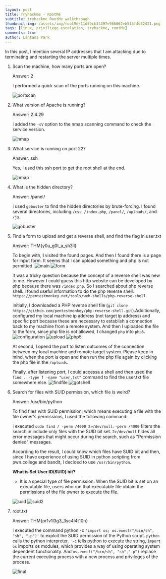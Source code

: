 ```yaml
---
layout: post
title: Tryhackme - RootMe
subtitle: tryhackme RootMe walkthrough
thumbnail-img: /assets/img/rootMe/11d59cb34397e986062eb515f4d32421.png
tags: [linux, priviliege escalation, tryhackme, rootMe]
comments: true
author: Lantana Park
---
```


In this post, I mention several IP addresses that I am attacking due to terminating and restarting the server multiple times.

1. Scan the machine, how many ports are open?

   Answer: 2

   I performed a quick scan of the ports running on this machine.

   ![portscan](/assets/img/rootMe/Screenshot%202024-03-19%20at%2009.18.42.png)

2. What version of Apache is running?

   Answer: 2.4.29

   I added the `-sV` option to the nmap scanning command to check the service version.

   ![nmap](/assets/img/rootMe/Screenshot%202024-03-19%20at%2013.50.22.png)

3. What service is running on port 22?

   Answer: ssh

   Yes, I used this ssh port to get the root shell at the end.

   ![nmap](/assets/img/rootMe/Screenshot%202024-03-19%20at%2013.50.22.png)

4. What is the hidden directory?

   Answer: /panel/

   I used `gobuster` to find the hidden directories by brute-forcing. I found several directories, including `/css`, `/index.php`, `/panel/`, `/uploads/`, and `/js`.

   ![gobuster](/assets/img/rootMe/Screenshot%202024-03-19%20at%2009.18.42.png)

5. Find a form to upload and get a reverse shell, and find the flag in user.txt

   Answer: THM{y0u_g0t_a_sh3ll}

   To begin with, I visited the found pages. And then I found there is a page for input form. It seems that I can upload something and php is not permitted.
   ![main](/assets/img/rootMe/Screenshot%202024-03-19%20at%2010.59.47.png)
   ![form](/assets/img/rootMe/Screenshot%202024-03-19%20at%2009.47.22.png)

   It was a tricky question because the concept of a reverse shell was new to me. However I could guess this http website can be developed by php because there was `/index.php`. So I searched about php reverse shell. I found useful information to do the php reverse shell. `https://pentestmonkey.net/tools/web-shells/php-reverse-shell`

   Initially, I downloaded a PHP reverse shell file (`git clone https://github.com/pentestmonkey/php-reverse-shell.git`).Additionally, configured my local machine ip address (not target ip address) and specific port because these are necessary to establish a connection back to my machine from a remote system. And then I uploaded the file to the form, since php file is not allowed, I changed `php` into `php5`.
   ![configuration](/assets/img/rootMe/Untitled%20design.png)
   ![upload](/assets/img/rootMe/Screenshot%202024-03-19%20at%2009.49.02.png)
   ![php5](/assets/img/rootMe/Screenshot%202024-03-19%20at%2010.57.04.png)

   At second, I opend the port to listen outcomes of the connection between my local machine and remote target system. Please keep in mind, when the port is open and then run the php file again by clicking the php file in the `/uploads`.

   Finally, after listening port, I could accessa a shell and then used the `find . -type f -name "user.txt"` command to find the user.txt file somewhere else.
   ![findfile](/assets/img/rootMe/Screenshot%202024-03-19%20at%2011.22.45.png)
   ![gotshell](/assets/img/rootMe/Screenshot%202024-03-19%20at%2011.23.26.png)

6. Search for files with SUID permission, which file is weird?

   Answer: /usr/bin/python

   To find files with SUID permission, which means executing a file with the file owner's permissions, I used the following command:

   I executed `sudo find / -perm /4000 2>/dev/null`. `-perm /4000` filters the search in include only files with the SUID bit set.
   `2>/dev/null` hides all error messages that might occur during the search, such as "Permission denied" messages.

   According to the result, I could know which files have SUID bit and then, since I have experience of using SUID in python scripting from pwn.college and bandit, I decided to use `/usr/bin/python`.

   **What is Set User ID(SUID) bit?**

   - It is a special type of file permission. When the SUID bit is set on an executable file, users who run that executable file obtain the permissions of the file owner to execute the file.

   ![suid](/assets/img/rootMe/Screenshot%202024-03-20%20at%2009.10.36.png)
   ![suid2](/assets/img/rootMe/Screenshot%202024-03-20%20at%2009.10.52.png)

7. root.txt

   Answer: THM{pr1v1l3g3_3sc4l4t10n}

   I executed the command python -c `'import os; os.execl("/bin/sh", "sh", "-p")'` to exploit the SUID permission of the Python script. `python` calls the python interpreter, `'-c` tells python to execute the string, `import os` imports os modules, which provides a way of using operating system dependent functionality. And `os.execl("/bin/sh", "sh","-p")` replace the current executing process with a new process and privileges of the process.

   ![final](/assets/img/rootMe/Screenshot%202024-03-20%20at%2009.26.05.png)